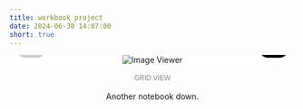 ```yaml
---
title: workbook project
date: 2024-06-30 14:07:00
short: true
---
```


<style>
	.image-container {
		position: relative;
		display: flex;
		flex-direction: column;
		align-items: center;
		justify-content: center;
		width: 100%;
		max-width: 522px;
		max-height: 80vh;
		background-color: white;
		margin-top: 12px;
		transition: height 0.3s ease;
		overflow: hidden; /* Hide the scrollbar */
		height: auto;
	}
	img {
		max-width: 100%;
		max-height: 100% !important;
		border: none !important;
		box-shadow: none !important;
	}
	.controls {
		touch-action: manipulation;
		display: flex;
		justify-content: space-between;
		width: 100%;
		position: absolute;
		bottom: 12px;
	}
	button {
		padding: 12px 14px;
		border: none;
		border-radius: 1rem;
		background-color: #000;
		color: white;
		cursor: pointer;
		font-size: 16px;
		margin: auto 12px;
		font-size: 24px;
	}
	button:disabled {
		background-color: #ccc;
		cursor: not-allowed;
	}
	#grid-view {
		display: none;
		flex-wrap: wrap;
		justify-content: center;
		width: 100%;
		overflow-y: auto; /* Allow scrolling in grid view */
	}
	.grid-item {
		margin: 5px;
		cursor: pointer;
	}
	.grid-item img {
		width: 100px;
		height: 100px;
		object-fit: cover;
	}
	#toggle-view {
		touch-action: manipulation;
		position: relative;
		padding: 3px 6px;
		border: none;
		background-color: transparent;
		color: grey;
		cursor: pointer;
		font-size: 12px;
		border-radius: 5px;
		text-transform: uppercase;
		font-weight: 500;
		text-align: center;
		display: block;
		margin-bottom: 12px;
		margin-left: auto;
		margin-right: auto;
		transition: color 0.3s ease, text-shadow 0.3s ease, opacity 0.3s ease;
	}
	@keyframes shadowPulse {
		0% {
			color: grey;
			text-shadow: 0 0 0 rgba(0, 0, 0, 0);
		}
		50% {
			color: lightgrey;
			text-shadow: 0 3px 10px rgba(0, 0, 0, 1);
		}
		100% {
			color: black;
			text-shadow: 0 0 0 rgba(0, 0, 0, 0);
		}
	}
</style>

<div class="image-container" id="image-container">
	<img id="image-viewer" src="https://thomas.design/blog/2024/06/30/workbook-project/00.jpeg" alt="Image Viewer">
	<div class="controls">
		<button id="prev" onclick="showPrev()" disabled="">←</button>
		<button id="next" onclick="showNext()">→</button>
	</div>
	<div id="grid-view"></div>
</div>

<button id="toggle-view" onclick="toggleView()">Grid View</button>

<div>
	<p style="text-align: center;">
		Another notebook down.
	</p>
</div>

<script>
	const images = [
		'00.jpeg',
		'01.jpeg',
		'02.jpeg',
		'03.jpeg',
		'04.jpeg',
		'05.jpeg',
		'06.jpeg',
		'07.jpeg',
		'08.jpeg',
		'09.jpeg',
		'010.jpeg',
		'011.jpeg',
		'012.jpeg',
		'013.jpeg',
		'014.jpeg',
		'015.jpeg',
		'016.jpeg',
		'017.jpeg',
		'018.jpeg',
		'019.jpeg',
		'020.jpeg',
		'021.jpeg',
		'022.jpeg',
		'023.jpeg',
		'024.jpeg',
		'025.jpeg',
		'026.jpeg',
		'027.jpeg',
		'028.jpeg',
		'029.jpeg',
		'030.jpeg',
		'031.jpeg',
		'032.jpeg',
		'033.jpeg',
		'034.jpeg',
		'035.jpeg',
		'036.jpeg',
		'037.jpeg',
		'038.jpeg',
		'039.jpeg',
		'040.jpeg',
		'041.jpeg',
		'042.jpeg',
		'043.jpeg',
		'044.jpeg',
		'045.jpeg',
		'046.jpeg',
		'047.jpeg',
		'048.jpeg',
		'049.jpeg',
		'050.jpeg',
		'051.jpeg',
		'052.jpeg',
		'053.jpeg',
		'054.jpeg',
		'055.jpeg',
		'056.jpeg',
		'057.jpeg',
		'058.jpeg',
		'059.jpeg',
		'060.jpeg',
		'061.jpeg',
		'062.jpeg',
		'063.jpeg',
		'064.jpeg',
		'065.jpeg',
		'066.jpeg',
		'067.jpeg',
		// Add more image filenames as needed
	];
	let currentIndex = 0;
	let containerHeight = 0;

	function showImage(index) {
		const imageViewer = document.getElementById('image-viewer');
		const imageContainer = document.getElementById('image-container');
		imageViewer.src = `https://thomas.design/blog/2024/06/30/workbook-project/${images[index]}`;
		document.getElementById('prev').disabled = index === 0;
		document.getElementById('next').disabled = index === images.length - 1;
		imageViewer.onload = () => {
			containerHeight = imageContainer.clientHeight;
			document.getElementById('image-container').style.height = `${containerHeight}px`;
		};
	}

	function showPrev() {
		if (currentIndex > 0) {
			currentIndex--;
			showImage(currentIndex);
		}
	}

	function showNext() {
		if (currentIndex < images.length - 1) {
			currentIndex++;
			showImage(currentIndex);
		}
	}

	function createGrid() {
		const gridView = document.getElementById('grid-view');
		gridView.innerHTML = '';
		images.forEach((img, index) => {
			const div = document.createElement('div');
			div.classList.add('grid-item');
			div.onclick = () => {
				currentIndex = index;
				// Cache the height before switching
				containerHeight = document.getElementById('image-container').clientHeight;
				toggleView();
				showImage(currentIndex);
			};
			const image = document.createElement('img');
			image.src = `https://thomas.design/blog/2024/06/30/workbook-project/${img}`;
			div.appendChild(image);
			gridView.appendChild(div);
		});
	}

	function toggleView() {
		const imageView = document.getElementById('image-viewer');
		const controls = document.querySelector('.controls');
		const gridView = document.getElementById('grid-view');
		const toggleButton = document.getElementById('toggle-view');
		const imageContainer = document.getElementById('image-container');

		// Fade out text
		toggleButton.style.opacity = '0';
		setTimeout(() => {
			if (gridView.style.display === 'none' || !gridView.style.display) {
				gridView.style.display = 'flex';
				imageView.style.display = 'none';
				controls.style.display = 'none';
				imageContainer.style.overflowY = 'auto'; /* Enable scrollbar in grid view */
				imageContainer.style.height = `${containerHeight}px`;
				toggleButton.innerText = 'Single View';
			} else {
				gridView.style.display = 'none';
				imageView.style.display = 'block';
				controls.style.display = 'flex';
				showImage(currentIndex);  // Recalculate the height of the image container
				toggleButton.innerText = 'Grid View';
			}
			// Fade in text with shadow
			toggleButton.style.opacity = '1';
			toggleButton.classList.add('show-shadow');
			setTimeout(() => {
				toggleButton.classList.remove('show-shadow');
			}, 600);
		}, 300);
	}

	// Initialize the viewer with the first image and create the grid
	showImage(currentIndex);
	createGrid();
</script>
